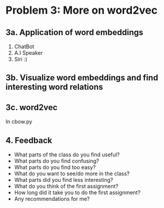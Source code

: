 # Problem 3: More on word2vec

## 3a. Application of word embeddings

1. ChatBot
2. A.I Speaker
3. Siri :)

## 3b. Visualize word embeddings and find interesting word relations



## 3c. word2vec

In cbow.py

## 4. Feedback

* What parts of the class do you find useful?
* What parts do you find confusing?
* What parts do you find too easy?
* What do you want to see/do more in the class?
* What parts did you find less interesting?
* What do you think of the first assignment?
* How long did it take you to do the first assignment?
* Any recommendations for me?
